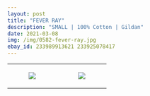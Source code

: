 ```yaml
---
layout: post
title: "FEVER RAY"
description: "SMALL | 100% Cotton | Gildan"
date: 2021-03-08
img: /img/0582-fever-ray.jpg
ebay_id: 233989913621 233925078417
---
```




<table style="width:100%;"><tr><td style="vertical-align:top;">
      <figure class="tmblr-full" data-orig-height="2048" data-orig-width="1365" data-orig-src="https://concertshirts.netlify.app/shirts/0582/0582-01.jpg"><img src="https://64.media.tumblr.com/b02c6fe3b94d087f182c67a2e880bf41/728b84d3f2de089e-d0/s540x810/7442f56ed082a33d37e6d2bf0b10dc62721e949a.jpg" data-orig-height="2048" data-orig-width="1365" data-orig-src="https://concertshirts.netlify.app/shirts/0582/0582-01.jpg"/></figure></td>
    <td style="vertical-align:top;">
      <figure class="tmblr-full" data-orig-height="2048" data-orig-width="1365" data-orig-src="https://concertshirts.netlify.app/shirts/0582/0582-02.jpg"><img src="https://64.media.tumblr.com/765cdeb3530be2c18f7f33a2e942fb4c/728b84d3f2de089e-cb/s540x810/1e738ce99b1a29a8d9c0fa97084b8bf2e78946ec.jpg" data-orig-height="2048" data-orig-width="1365" data-orig-src="https://concertshirts.netlify.app/shirts/0582/0582-02.jpg"/></figure></td>
  </tr></table>
